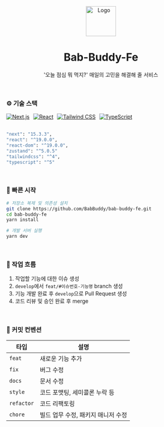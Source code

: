 <div align="center">
 <img src="https://github.com/user-attachments/assets/93edf9c6-b3c4-4028-b90b-6010cdccb080" alt="Logo" width="80" height="80">
    <h1> Bab-Buddy-Fe </h1>
    <p>'오늘 점심 뭐 먹지?' 매일의 고민을 해결해 줄 서비스</p>
</div>

<br/>

### ⚙️ 기술 스택

<div style="display: flex; gap: 10px;">
  <a href="https://nextjs.org/">
    <img src="https://img.shields.io/badge/next.js-000000?style=for-the-badge&logo=nextdotjs&logoColor=white" alt="Next.js" />
  </a>
  <a href="https://reactjs.org/">
    <img src="https://img.shields.io/badge/React-61DAFB?style=for-the-badge&logo=react&logoColor=black" alt="React" />
  </a>
  <a href="https://tailwindcss.com/">
    <img src="https://img.shields.io/badge/Tailwind%20CSS-06B6D4?style=for-the-badge&logo=tailwindcss&logoColor=white" alt="Tailwind CSS" />
  </a>
  <a href="https://www.typescriptlang.org/">
    <img src="https://img.shields.io/badge/TypeScript-3178C6?style=for-the-badge&logo=TypeScript&logoColor=white" alt="TypeScript" />
  </a>
</div>

<br/>

```bash
"next": "15.3.3",
"react": "^19.0.0",
"react-dom": "^19.0.0",
"zustand": "^5.0.5"
"tailwindcss": "^4",
"typescript": "^5"
```

<br/>

### 🚀 빠른 시작

```bash
# 저장소 복제 및 의존성 설치
git clone https://github.com/BabBuddy/bab-buddy-fe.git
cd bab-buddy-fe
yarn install

# 개발 서버 실행
yarn dev
```

<br/>

### 📌 작업 흐름

1. 작업할 기능에 대한 이슈 생성
2. `develop`에서 `feat/#이슈번호-기능명` branch 생성
3. 기능 개발 완료 후 `develop`으로 Pull Request 생성
4. 코드 리뷰 및 승인 완료 후 merge

<br/>

### 📝 커밋 컨벤션

| 타입       | 설명                               |
| ---------- | ---------------------------------- |
| `feat`     | 새로운 기능 추가                   |
| `fix`      | 버그 수정                          |
| `docs`     | 문서 수정                          |
| `style`    | 코드 포맷팅, 세미콜론 누락 등      |
| `refactor` | 코드 리팩토링                      |
| `chore`    | 빌드 업무 수정, 패키지 매니저 수정 |

